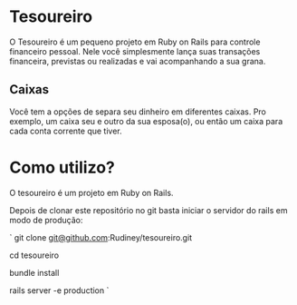 Tesoureiro
==========
O Tesoureiro é um pequeno projeto em Ruby on Rails para controle financeiro pessoal.
Nele você simplesmente lança suas transações financeira, previstas ou realizadas e vai acompanhando a sua grana.

## Caixas ##
Você tem a opções de separa seu dinheiro em diferentes caixas. Pro exemplo, um caixa seu e outro da sua esposa(o), ou então um caixa para cada conta corrente que tiver.

# Como utilizo? 
O tesoureiro é um projeto em Ruby on Rails. 

Depois de clonar este repositório no git basta iniciar o servidor do rails em modo de produção:


`
git clone git@github.com:Rudiney/tesoureiro.git

cd tesoureiro

bundle install

rails server -e production
`